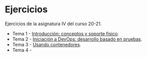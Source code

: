 # Ejercicios

Ejercicios de la asignatura IV del curso 20-21.

- Tema 1 - [Introducción: conceptos y soporte físico](docs/tema1.md).
- Tema 2 - [Iniciación a DevOps: desarrollo basado en pruebas](docs/tema4.md).
- Tema 3 - [Usando contenedores](docs/tema3.md).
- Tema 4 - 